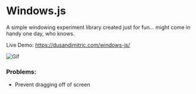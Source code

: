 # Windows.js

A simple windowing experiment library  created just for fun... might come in handy one day, who knows.

Live Demo:
https://dusandimitric.com/windows-js/

![Gif](https://github.com/DusanDimitric/windows-js/blob/master/demo.gif)

### Problems:
* Prevent dragging off of screen
